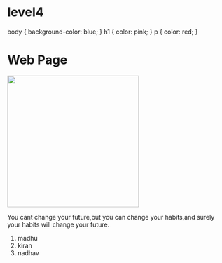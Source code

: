 # level4
<html>
    <head>
        body {
    background-color: blue;
  }
  h1 {
    color: pink;
  }
  p {
    color: red;
  }
    <link rel="stylesheet" href="index.css">
  </head>
  <body>
  
  <h1>Web Page</h1>
  <img src="https://tse2.mm.bing.net/th?id=OIP.eERffbhpyM3ynyKcfbxBdQHaEE&pid=Api&P=0" width="300" height="300">
  <p>You cant change your future,but you can change your habits,and surely your habits will change your future.</p>
  <ol>
  <li>madhu</li>
  <li>kiran</li>
  <li>nadhav</li>
</ol>
 </body>
  </html>

